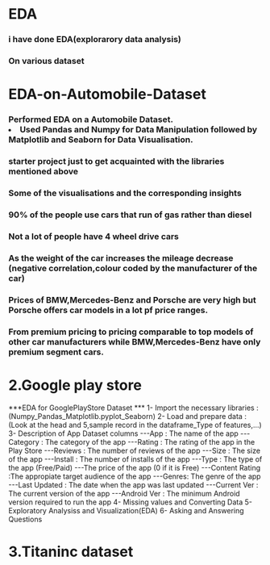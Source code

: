 # EDA
 ### i have done EDA(explorarory data analysis)
 ### On various dataset
# EDA-on-Automobile-Dataset
### Performed EDA on a Automobile Dataset.</li><li>Used Pandas and Numpy for Data Manipulation followed by Matplotlib and Seaborn for Data Visualisation.
### starter project just to get acquainted with the libraries mentioned above
### Some of the visualisations and the corresponding insights
### 90% of the people use cars that run of gas rather than diesel
### Not a lot of people have 4 wheel drive cars
### As the weight of the car increases the mileage decrease (negative correlation,colour coded by the manufacturer of the car)

### Prices of BMW,Mercedes-Benz and Porsche are very high but Porsche offers car models in a lot pf price ranges.
### From premium pricing to pricing comparable to top models of other car manufacturers while BMW,Mercedes-Benz have only premium segment cars.

# 2.Google play store
 ***EDA for GooglePlayStore Dataset ***
1- Import the necessary libraries :(Numpy_Pandas_Matplotlib.pyplot_Seaborn)
2- Load and prepare data :(Look at the head and 5,sample record in the dataframe_Type of features,...)
3- Description of App Dataset columns
---App : The name of the app
---Category : The category of the app
---Rating : The rating of the app in the Play Store
---Reviews : The number of reviews of the app
---Size : The size of the app
---Install : The number of installs of the app
---Type : The type of the app (Free/Paid)
---The price of the app (0 if it is Free)
---Content Rating :The appropiate target audience of the app
---Genres: The genre of the app
---Last Updated : The date when the app was last updated
---Current Ver : The current version of the app
---Android Ver : The minimum Android version required to run the app
4- Missing values and Converting Data
5- Exploratory Analysiss and Visualization(EDA)
6- Asking and Answering Questions
 
# 3.Titaninc dataset
 
